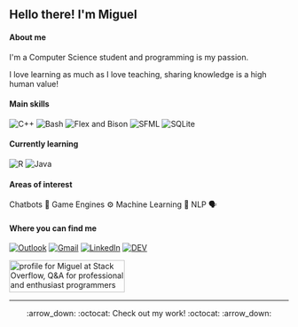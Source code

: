 
## Hello there! I'm Miguel

#### About me
I'm a Computer Science student and programming is my passion.

I love learning as much as I love teaching, sharing knowledge is a high human value!

#### Main skills 
![C++](https://img.shields.io/badge/C++-blue?logo=c%2B%2B&logoColor=white&style=flat-square)
![Bash](https://img.shields.io/badge/-Bash-purple?style=flat-square&logo=GNU+bash&logoColor=white)
![Flex and Bison](https://img.shields.io/badge/-Flex%20%26%20Bison-darkgrey?style=flat-square&logo=GNU&logoColor=white)
![SFML](https://img.shields.io/badge/-SFML-green?style=flat-square)
![SQLite](https://img.shields.io/badge/SQLite-gray?logo=sqlite&logoColor=white&style=flat-square)

#### Currently learning
![R](https://img.shields.io/badge/-R-brown?style=flat-square&logo=R&logoColor=white)
![Java](https://img.shields.io/badge/-Java-orange?style=flat-square&logo=Java&logoColor=white)
#### Areas of interest
Chatbots :robot: Game Engines :gear: Machine Learning :brain: NLP :speaking_head:

#### Where you can find me

[![Outlook](https://img.shields.io/badge/-Outlook-blue?&style=flat-square&logo=microsoft%20outlook&logoColor=white)](mailto:miguelmejiajimenez@hotmail.com)
[![Gmail](https://img.shields.io/badge/-Gmail-red?&style=flat-square&logo=gmail&logoColor=white)](mailto:miguelmjvg@gmail.com)
[![LinkedIn](https://img.shields.io/badge/-LinkedIn-blue?style=flat-square&logo=linkedin&logoColor=white)](https://www.linkedin.com/in/miguel-mej%C3%ADa-jim%C3%A9nez/?locale=en_US)
[![DEV](https://img.shields.io/badge/-DEV-black?&style=flat-square&logo=dev.to&logoColor=white)](https://dev.to/miguelmj)
<!--
[![Youtube](https://img.shields.io/badge/-YouTube-red?style=flat-square&logo=youtube&logColor=red)](https://www.youtube.com/channel/UCUT1z5Tf6y68_nRvRGCaq-g)
[![Stack Overflow](https://img.shields.io/badge/-Stack_Overflow-gray?&style=flat-square&logo=stack%20overflow&logoColor=orange)](https://stackoverflow.com/users/8757033/miguel?tab=profile) 
-->

<a href="https://stackoverflow.com/users/8757033/miguel"><img src="https://stackoverflow.com/users/flair/8757033.png" width="208" height="58" alt="profile for Miguel at Stack Overflow, Q&amp;A for professional and enthusiast programmers" title="profile for Miguel at Stack Overflow, Q&amp;A for professional and enthusiast programmers"></a>

***
<p align="center">:arrow_down: :octocat: Check out my work! :octocat: :arrow_down:</p>

<!--
<img src="https://img.shields.io/github/followers/MiguelMJ?label=Follow&style=social">
![My GitHub stats](https://github-readme-stats.vercel.app/api?username=MiguelMJ&show_icons=true&theme=tokyonight)
[![Top Langs](https://github-readme-stats.vercel.app/api/top-langs/?username=MiguelMJ&layout=compact)](https://github.com/MiguelMJ/github-readme-stats)
-->
